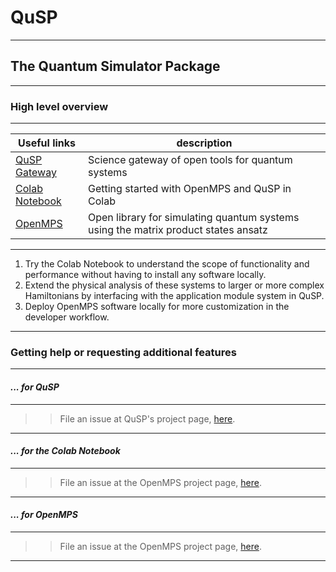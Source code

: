 # **QuSP**

---

## **The Quantum Simulator Package**

---

### **High level overview**

---

| Useful links | description |
|--------------|-------------|
| [QuSP Gateway](https://qusp.mines.edu) | Science gateway of open tools for quantum systems |
| [Colab Notebook](https://colab.research.google.com/drive/1Gr23cugR6rp3rGrKSiJXnCiNIFt3yBGP?usp=sharing) | Getting started with OpenMPS and QuSP in Colab |
| [OpenMPS](https://sourceforge.net/projects/openmps/) | Open library for simulating quantum systems using the matrix product states ansatz |

---

1. Try the Colab Notebook to understand the scope of functionality and performance without having to install any software locally.
2. Extend the physical analysis of these systems to larger or more complex Hamiltonians by interfacing with the application module system in QuSP.
3. Deploy OpenMPS software locally for more customization in the developer workflow.

---

### **Getting help or requesting additional features**

---

#### ***... for QuSP***

---

>> File an issue at QuSP's project page, [here](https://github.com/qusp/qusp/issues).

---

#### ***... for the Colab Notebook***

---

>> File an issue at the OpenMPS project page, [here](https://sourceforge.net/p/openmps/tickets/).

---

#### ***... for OpenMPS***

---

>> File an issue at the OpenMPS project page, [here](https://sourceforge.net/p/openmps/tickets/).

---

